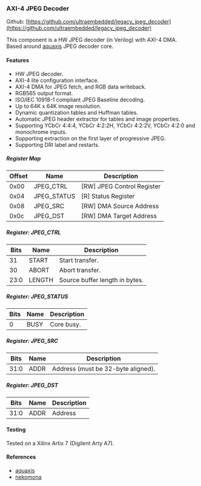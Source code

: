 ### AXI-4 JPEG Decoder

Github:   [https://github.com/ultraembedded/legacy_jpeg_decoder](https://github.com/ultraembedded/legacy_jpeg_decoder)

This component is a HW JPEG decoder (in Verilog) with AXI-4 DMA.  
Based around [aquaxis](https://github.com/aquaxis) JPEG decoder core.

#### Features
* HW JPEG decoder.
* AXI-4 lite configuration interface.
* AXI-4 DMA for JPEG fetch, and RGB data writeback.
* RGB565 output format.
* ISO/IEC 10918-1 compliant JPEG Baseline decoding.
* Up to 64K x 64K image resolution.
* Dynamic quantization tables and Huffman tables.
* Automatic JPEG header extractor for tables and image properties.
* Supporting YCbCr 4:4:4, YCbCr 4:2:2H, YCbCr 4:2:2V, YCbCr 4:2:0 and monochrome inputs.
* Supporting extraction on the first layer of progressive JPEG.
* Supporting DRI label and restarts.

##### Register Map

| Offset | Name | Description   |
| ------ | ---- | ------------- |
| 0x00 | JPEG_CTRL | [RW] JPEG Control Register |
| 0x04 | JPEG_STATUS | [R] Status Register |
| 0x08 | JPEG_SRC | [RW] DMA Source Address |
| 0x0c | JPEG_DST | [RW] DMA Target Address |

##### Register: JPEG_CTRL

| Bits | Name | Description    |
| ---- | ---- | -------------- |
| 31 | START | Start transfer. |
| 30 | ABORT | Abort transfer. |
| 23:0 | LENGTH | Source buffer length in bytes. |

##### Register: JPEG_STATUS

| Bits | Name | Description    |
| ---- | ---- | -------------- |
| 0 | BUSY | Core busy. |

##### Register: JPEG_SRC

| Bits | Name | Description    |
| ---- | ---- | -------------- |
| 31:0 | ADDR | Address (must be 32-byte aligned). |

##### Register: JPEG_DST

| Bits | Name | Description    |
| ---- | ---- | -------------- |
| 31:0 | ADDR | Address |

#### Testing
Tested on a Xilinx Artix 7 (Digilent Arty A7).

#### References
* [aquaxis](https://github.com/aquaxis)  
* [nekomona](https://github.com/nekomona)
